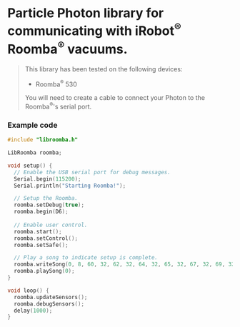 Particle Photon library for communicating with iRobot<sup>&reg;</sup> Roomba<sup>&reg;</sup> vacuums.
===

> This library has been tested on the following devices:
> 
> 
> * Roomba<sup>&reg;</sup> 530
>
>
> You will need to create a cable to connect your Photon to the Roomba<sup>&reg;</sup>'s serial port.


### Example code
```c++
#include "libroomba.h"

LibRoomba roomba;

void setup() {
  // Enable the USB serial port for debug messages.
  Serial.begin(115200);
  Serial.println("Starting Roomba!");

  // Setup the Roomba.
  roomba.setDebug(true);
  roomba.begin(D6);
  
  // Enable user control.
  roomba.start();
  roomba.setControl();
  roomba.setSafe();

  // Play a song to indicate setup is complete.
  roomba.writeSong(0, 8, 60, 32, 62, 32, 64, 32, 65, 32, 67, 32, 69, 32, 71, 32, 72, 32);
  roomba.playSong(0);
}

void loop() {
  roomba.updateSensors();
  roomba.debugSensors();
  delay(1000);
}
```
